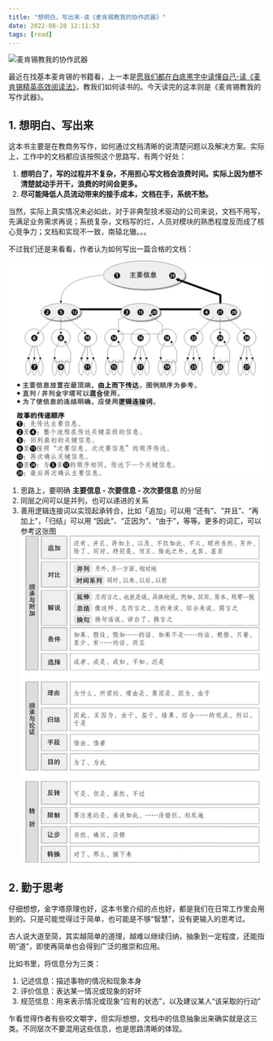```yaml
---
title: "想明白，写出来-读《麦肯锡教我的协作武器》"
date: 2022-08-28 12:11:53
tags: [read]
---
```


![麦肯锡教我的协作武器](https://img2.doubanio.com/lpic/s26863863.jpg)

最近在找基本麦肯锡的书籍看，上一本是[愿我们都在白底黑字中读懂自己-读《麦肯锡精英高效阅读法》](http://izualzhy.cn/mkxjygxydf-reading)，教我们如何读书的。今天读完的这本则是《麦肯锡教我的写作武器》。

## 1. 想明白、写出来

这本书主要是在教商务写作，如何通过文档清晰的说清楚问题以及解决方案。实际上，工作中的文档都应该按照这个思路写，有两个好处：

1. **想明白了，写的过程并不复杂，不用担心写文档会浪费时间。实际上因为想不清楚就动手开干，浪费的时间会更多。**
2. **尽可能降低人员流动带来的接手成本，文档在手，系统不愁。**

当然，实际上真实情况未必如此，对于非典型技术驱动的公司来说，文档不用写，先满足业务需求再说；系统复杂，文档写的烂，人员对模块的熟悉程度反而成了核心竞争力；文档和实现不一致，南辕北辙。。。

不过我们还是来看看，作者认为如何写出一篇合格的文档：

![](/assets/images/mkxjwdxzwq/1.jpeg)

1. 思路上，要明确 **主要信息 - 次要信息 - 次次要信息** 的分层
2. 同层之间可以是并列，也可以递进的关系
3. 善用逻辑连接词以实现起承转合，比如「追加」可以用 “还有”、“并且”、“再加上”，「归结」可以用 “因此”、“正因为”、“由于”，等等。更多的词汇，可以参考这张图 ![](/assets/images/mkxjwdxzwq/2.jpeg)

## 2. 勤于思考

仔细想想，金字塔原理也好，这本书里介绍的点也好，都是我们在日常工作里会用到的。只是可能觉得过于简单，也可能是不够“智慧”，没有更输入的思考过。

古人说大道至简，其实越简单的道理，越难以继续归纳，抽象到一定程度，还能指明“道”，即使再简单也会得到广泛的推崇和应用。

比如书里，将信息分为三类：
1. 记述信息：描述事物的情况和现象本身
2. 评价信息：表达某一情况或现象的好坏
3. 规范信息：用来表示情况或现象“应有的状态”，以及建议某人“该采取的行动”

乍看觉得作者有些咬文嚼字，但实际想想，文档中的信息抽象出来确实就是这三类。不同层次不要混用这些信息，也是思路清晰的体现。
